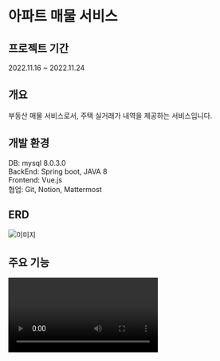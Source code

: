 # 아파트 매물 서비스

## 프로젝트 기간
2022.11.16 ~ 2022.11.24


## 개요
부동산 매물 서비스로서, 주택 실거래가 내역을 제공하는 서비스입니다.<br>


## 개발 환경
DB: mysql 8.0.3.0<br>
BackEnd: Spring boot, JAVA 8<br>
Frontend: Vue.js<br>
협업: Git, Notion, Mattermost<br>

## ERD
![이미지](https://user-images.githubusercontent.com/44861558/220049822-2924788c-56f8-4943-a603-7f89dbb4453d.PNG)

## 주요 기능

![이미지](/exec/img/finalproject_video.mp4)












